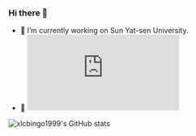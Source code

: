 ### Hi there 👋

- 🔭 I’m currently working on Sun Yat-sen University.
- 🌱 ![My CV](https://xlcbingo1999.github.io/assets/pdf/Linchang_Xiao.pdf)

![xlcbingo1999's GitHub stats](https://github-readme-stats.vercel.app/api?username=xlcbingo1999&show_icons=true)


<!--
**xlcbingo1999/xlcbingo1999** is a ✨ _special_ ✨ repository because its `README.md` (this file) appears on your GitHub profile.

Here are some ideas to get you started:

- 🔭 I’m currently working on Sun Yat-sen University.
- 🌱 I’m currently learning ...
- 👯 I’m looking to collaborate on ...
- 🤔 I’m looking for help with ...
- 💬 Ask me about ...
- 📫 How to reach me: ...
- 😄 Pronouns: ...
- ⚡ Fun fact: ...
-->
